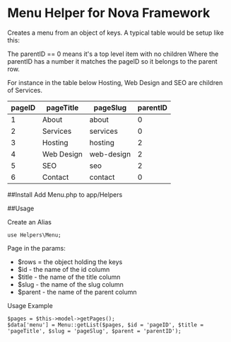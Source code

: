 # Menu Helper for Nova Framework

Creates a menu from an object of keys.
A typical table would be setup like this:

The parentID == 0 means it's a top level item with no children
Where the parentID has a number it matches the pageID so it belongs to the parent row.

For instance in the table below Hosting, Web Design and SEO are children of Services.

| pageID | pageTitle | pageSlug | parentID |
| ------ | ----------| -------- | -------- |
| 1 | About | about | 0 |
| 2 | Services | services | 0 |
| 3 | Hosting | hosting | 2 |
| 4 | Web Design | web-design | 2 |
| 5 | SEO | seo | 2 |
| 6 | Contact | contact | 0 |

##Install
Add Menu.php to app/Helpers 

##Usage

Create an Alias
````
use Helpers\Menu;
````

Page in the params:
- $rows = the object holding the keys
- $id - the name of the id column
- $title - the name of the title column
- $slug - the name of the slug column
- $parent - the name of the parent column

Usage Example
````
$pages = $this->model->getPages();
$data['menu'] = Menu::getList($pages, $id = 'pageID', $title = 'pageTitle', $slug = 'pageSlug', $parent = 'parentID');
````
